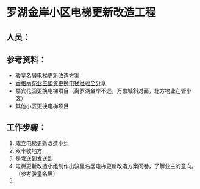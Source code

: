 
# 罗湖金岸小区电梯更新改造工程

## 人员：

## 参考资料：
- [骏皇名居电梯更新改造方案](https://sz.easyye.com/jhmj/thread-261-1-1.html)
- [香格丽苑业主垫资更换电梯经验全分享](https://mp.weixin.qq.com/s?__biz=MzA5ODk0MjA0MQ==&mid=2651318518&idx=1&sn=a8904fd887619687faeec44191464e14&chksm=8b7aa5c0bc0d2cd619a8e41409697902102213d52012564f57b302201ae4d886dea59f4da65c&mpshare=1&scene=1&srcid=11194MsMUcpGp7B00xLfB4lc#rd)
- 嘉宾花园更换电梯项目（离罗湖金岸不远，万象城斜对面，北方物业在管小区）
- 其他小区更换电梯项目

## 工作步骤：

1. 成立电梯更新改造小组
  1. 双丰收地方
  1. 是发送到发送到
1. 电梯更新改造小组制作出骏皇名居电梯更新改造方案问卷，了解业主的意向。（参考骏皇名居）
1. 




